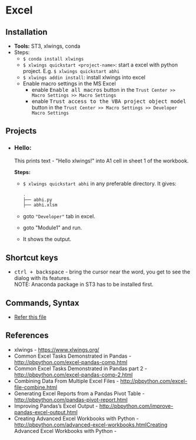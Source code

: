 # Excel

## Installation
* **Tools:** ST3, xlwings, conda
* Steps:
  - `$ conda install xlwings`
  - `$ xlwings quickstart <project-name>`: start a excel with python project. E.g. `$ xlwings quickstart abhi`
  - `$ xlwings addin install`: install xlwings into excel
  - Enable macro settings in the MS Excel
    + enable <kbd>Enable all macros</kbd> button in the `Trust Center >> Macro Settings >> Macro Settings`
    + enable <kbd>Trust access to the VBA project object model</kbd> button in the `Trust Center >> Macro Settings >> Developer Macro Settings`

## Projects
* ### Hello:
  This prints text - "Hello xlwings!" into A1 cell in sheet 1 of the workbook.
  
  **Steps:**
  - `$ xlwings quickstart abhi` in any preferable directory. It gives:

    ```bash
    .
    ├── abhi.py
    ├── abhi.xlsm
    ```
  - goto `"Developer"` tab in excel.
  - goto "Module1" and run.
  - It shows the output.

## Shortcut keys
* <kbd>ctrl + backspace</kbd> - bring the cursor near the word, you get to see the dialog with its features. <br/>
  NOTE: Anaconda package in ST3 has to be installed first.
  
## Commands, Syntax
* [Refer this file](https://github.com/abhi3700/My_learning-Python/blob/master/xlwings_commands.md)

## References
* xlwings - https://www.xlwings.org/
* Common Excel Tasks Demonstrated in Pandas - http://pbpython.com/excel-pandas-comp.html
* Common Excel Tasks Demonstrated in Pandas part 2 - http://pbpython.com/excel-pandas-comp-2.html
* Combining Data From Multiple Excel Files - http://pbpython.com/excel-file-combine.html
* Generating Excel Reports from a Pandas Pivot Table - http://pbpython.com/pandas-pivot-report.html
* Improving Pandas’s Excel Output - http://pbpython.com/improve-pandas-excel-output.html
* Creating Advanced Excel Workbooks with Python - http://pbpython.com/advanced-excel-workbooks.htmlCreating Advanced Excel Workbooks with Python - 
